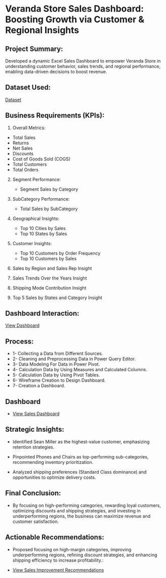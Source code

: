 # Veranda Store Sales Dashboard: Boosting Growth via Customer & Regional Insights

## Project Summary:

Developed a dynamic Excel Sales Dashboard to empower Veranda Store in understanding customer behavior, sales trends, and regional performance, enabling data-driven decisions to boost revenue.

## Dataset Used:
  <a href="https://github.com/DoniaAl-badawi23/Data-Analysis-Dashboard/blob/main/1-%20Raw%20Data%20-%20Business%20Data%20Set.xlsx">Dataset</a>

## Business Requirements (KPIs):
1. Overall Metrics:
 - Total Sales
 - Returns
 - Net Sales
 - Discounts 
 - Cost of Goods Sold (COGS)
 - Total Customers
 - Total Orders

2. Segment Performance:
   - Segment Sales by Category
 
3. SubCategory Performance:
   - Total Sales by SubCategory
   
4. Geographical Insights:
   - Top 10 Cities by Sales
   - Top 10 States by Sales

5. Customer Insights:
   - Top 10 Customers by Order Frequency
   - Top 10 Customers by Sales
   
6. Sales by Region and Sales Rep Insight

7. Sales Trends Over the Years Insight

8. Shipping Mode Contribution Insight

9. Top 5 Sales by States and Category Insight

## Dashboard Interaction:
  <a href="https://github.com/DoniaAl-badawi23/Data-Analysis-Dashboard/blob/main/Interactive%20Sales%20Dashboard.xlsx">View Dashboard</a>

## Process:
  - 1- Collecting a Data from Different Sources.
  - 2- Cleaning and Preprocessing Data in Power Query Editor.
  - 3- Data Modeling For Data in Power Pivot.
  - 4- Calculation Data by Using Measures and Calculated Columns.
  - 5- Calculation Data by Using Pivot Tables.
  - 6- Wireframe Creation to Design Dashboard.
  - 7- Creation a Dashboard.

  ## Dashboard
 - <a href="https://github.com/DoniaAl-badawi23/Data-Analysis-Dashboard/blob/main/Sales%20Dashboard.png"> View Sales Dashboard </a>

  ## Strategic Insights:
  - Identified Sean Miller as the highest-value customer, emphasizing retention strategies.

  - Pinpointed Phones and Chairs as top-performing sub-categories, recommending inventory prioritization.

  - Analyzed shipping preferences (Standard Class dominance) and opportunities to optimize delivery costs.
    
  ## Final Conclusion:
  - By focusing on high-performing categories, rewarding loyal customers, optimizing discounts and shipping strategies, and investing in underperforming regions, the business can 
    maximize revenue and customer satisfaction.

  ## Actionable Recommendations:
  
  - Proposed focusing on high-margin categories, improving underperforming regions, refining discount strategies, and enhancing shipping efficiency to increase profitability.:
  
  - <a href="https://github.com/DoniaAl-badawi23/Data-Analysis-Dashboard/blob/main/Sales%20Improvment%20Recommendations%20.docx">View Sales Improvement Recommendations</a>
